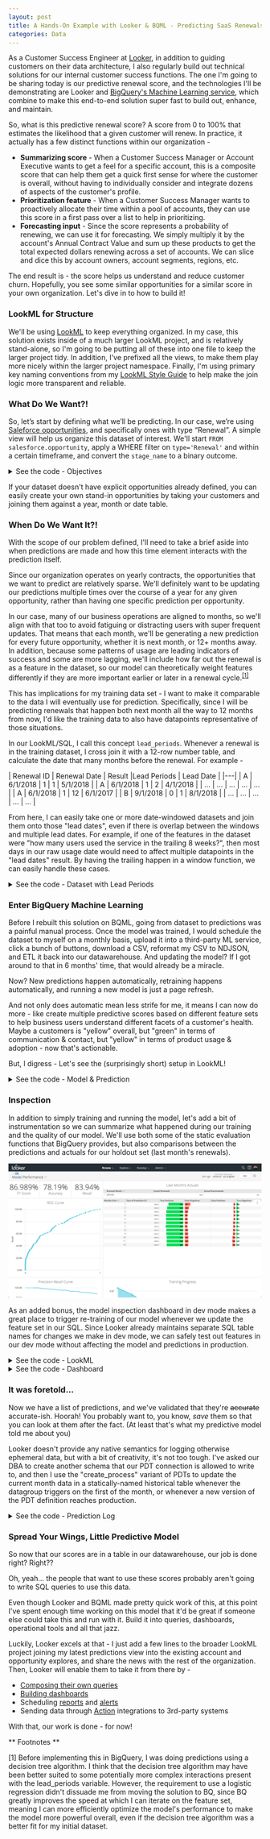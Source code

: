```yaml
---
layout: post
title: A Hands-On Example with Looker & BQML - Predicting SaaS Renewals
categories: Data
---
```


As a Customer Success Engineer at [Looker](https://looker.com/), in addition to guiding customers on their data architecture, I also regularly build out technical solutions for our internal customer success functions. The one I'm going to be sharing today is our predictive renewal score, and the technologies I'll be demonstrating are Looker and [BigQuery's Machine Learning service](https://cloud.google.com/bigquery/docs/bigqueryml-intro), which combine to make this end-to-end solution super fast to build out, enhance, and maintain.

So, what is this predictive renewal score? A score from 0 to 100% that estimates the likelihood that a given customer will renew. In practice, it actually has a few distinct functions within our organization - 

 - **Summarizing score** - When a Customer Success Manager or Account Executive wants to get a feel for a specific account, this is a composite score that can help them get a quick first sense for where the customer is overall, without having to individually consider and integrate dozens of aspects of the customer's profile.
 - **Prioritization feature** - When a Customer Success Manager wants to proactively allocate their time within a pool of accounts, they can use this score in a first pass over a list to help in prioritizing.
 - **Forecasting input** - Since the score represents a probability of renewing, we can use it for forecasting. We simply multiply it by the account's Annual Contract Value and sum up these products to get the total expected dollars renewing across a set of accounts. We can slice and dice this by account owners, account segments, regions, etc.

The end result is - the score helps us understand and reduce customer churn. Hopefully, you see some similar opportunities for a similar score in your own organization. Let's dive in to how to build it!

### LookML for Structure

We'll be using [LookML](https://docs.looker.com/data-modeling/learning-lookml/what-is-lookml) to keep everything organized. In my case, this solution exists inside of a much larger LookML project, and is relatively stand-alone, so I'm going to be putting all of these into one file to keep the larger project tidy. In addition, I've prefixed all the views, to make them play more nicely within the larger project namespace. Finally, I'm using primary key naming conventions from my [LookML Style Guide](https://looker-open-source.github.io/look-at-me-sideways/rules.html) to help make the join logic more transparent and reliable.

### What Do We Want?!

So, let’s start by defining what we’ll be predicting. In our case, we’re using [Saleforce opportunities](https://help.salesforce.com/articleView?id=opportunities.htm&type=5), and specifically ones with type “Renewal”. A simple view will help us organize this dataset of interest. We'll start `FROM salesforce.opportunity`, apply a WHERE filter on `type='Renewal'` and within a certain timeframe, and convert the `stage_name` to a binary outcome. 

<details><summary> See the code - Objectives </summary>

```sql
view: prs_objectives {
  derived_table: {
    sql:
        SELECT
          opp.id as pk1_opportunity_id,
          ---
          start_date as date,
          opp.account_id as entity_id, --See note #1
          CASE opp.stage_name
              WHEN 'Closed Won' THEN 1
              WHEN 'Closed Lost' THEN 0
              ELSE NULL
              END as result
        FROM `salesforce.opportunity` as opp
        CROSS JOIN UNNEST([ --See note #2
            COALESCE(opp.start_date__c, opp.close_date)
            ]) as start_date 
        WHERE opp.type='Renewal'
          AND start_date >= DATE_ADD(CURRENT_DATE(), INTERVAL 0-(2*365) DAY)
          -- Taking renewals up to two years in the past
          AND DATE_DIFF(start_date, CURRENT_DATE(), MONTH)<>0
          -- ^ Current month neither needs prediction, nor is settled enough to use for training 
    ;;
  }
  dimension: pk1_opportunity_id {hidden:yes}
  dimension: date {hidden:yes}
  dimension: entity_id {hidden:yes}
  dimension: result {hidden:yes description: "The objective of the prediction, either a 0 or 1."}
}
```

**Notes for the above query**

    <ol>
    <li>I've chosen to alias the account_id as "entity_id" to describe the abstract function for which we are using the account ID here. Namely, multiple opportunities under an account will care about the history of events for the account/entity as a whole, even if there was another opportunity recently. This abstraction should help apply this pattern to other datasets.</li>
    <li>`CROSS JOIN UNNEST ([expression]) as alias` is a bit confusing to read at first. Technically, it's joining for each row on the left of the join a single-row, single-column "table" defined by the expression. In practice, it's essentially creating an alias or projection which can be reused without writing out the whole expression. (This is similar to a LATERAL JOIN in other dialects)</li>
    </ol>

</details>

If your dataset doesn't have explicit opportunities already defined, you can easily create your own stand-in opportunities by taking your customers and joining them against a year, month or date table.

### When Do We Want It?!

With the scope of our problem defined, I'll need to take a brief aside into when predictions are made and how this time element interacts with the prediction itself.

Since our organization operates on yearly contracts, the opportunities that we want to predict are relatively sparse. We'll definitely want to be updating our predictions multiple times over the course of a year for any given opportunity, rather than having one specific prediction per opportunity.

In our case, many of our business operations are aligned to months, so we'll align with that too to avoid fatiguing or distracting users with super frequent updates. That means that each month, we'll be generating a new prediction for every future opportunity, whether it is next month, or 12+ months away. In addition, because some patterns of usage are leading indicators of success and some are more lagging, we'll include how far out the renewal is as a feature in the dataset, so our model can theoretically weight features differently if they are more important earlier or later in a renewal cycle.<sup><a href="#1">[1]</a></sup>

This has implications for my training data set - I want to make it comparable to the data I will eventually use for prediction.  Specifically, since I will be predicting renewals that happen both next month all the way to 12 months from now, I'd like the training data to also have datapoints representative of those situations.

In our LookML/SQL, I call this concept `lead_periods`. Whenever a renewal is in the training dataset, I cross join it with a 12-row number table, and calculate the date that many months before the renewal. For example -


| Renewal ID | Renewal Date | Result |Lead Periods | Lead Date |
|---|
| A | 6/1/2018 | 1 | 1 | 5/1/2018 |
| A | 6/1/2018 | 1 | 2 | 4/1/2018 |
| ... | ... | ... | ... | ... |
| A | 6/1/2018 | 1 | 12 | 6/1/2017 |
| B | 9/1/2018 | 0 | 1 | 8/1/2018 |
| ... | ... | ... | ... | ... |


From here, I can easily take one or more date-windowed datasets and join them onto those "lead dates", even if there is overlap between the windows and multiple lead dates. For example, if one of the features in the dataset were "how many users used the service in the trailing 8 weeks?", then most days in our raw usage date would need to affect multiple datapoints in the "lead dates" result. By having the trailing happen in a window function, we can easily handle these cases.

<details><summary>See the code - Dataset with Lead Periods </summary>

```sql
view: prs_dataset {
  derived_table: {
    persist_for: "2 hours"
    sql:
      SELECT
        -- Primary Keys
        objectives.pk1_opportunity_id as pk2_opportunity_id,
        lead_periods.n as pk2_lead_periods,
        ---
            
        -- `subset` will be used later to split this dataset
        CASE
          WHEN DATE_DIFF(CURRENT_DATE(),objectives.date,MONTH)<0
          THEN "prediction"
          WHEN DATE_DIFF(CURRENT_DATE(),objectives.date,MONTH)>1 AND objectives.result IS NOT NULL
          THEN "training"
          WHEN DATE_DIFF(CURRENT_DATE(),objectives.date,MONTH)=1 AND objectives.result IS NOT NULL
          THEN "holdout"
          ELSE "ignore" -- CURRENT MONTH OR PAST NULL RESULT
          END
          AS subset,
        
        CASE WHEN DATE_DIFF(CURRENT_DATE(),objectives.date,MONTH)<0
          THEN NULL
          ELSE objectives.result
          END as result,
        
        -- Any number of additional features
        activity.usage_minutes_w1to4,
        ROUND(activity.usage_minutes_w1to4 / NULLIF(licensing.users,0),2) as minutes_per_user,
        ROUND(activity.minutes_w1to4 / NULLIF(activity.minutes_w25to28,0),2) as minutes_trend,
        --etc...

      -- The first two tables set up the right rows in the result set
      FROM ${prs_objectives.SQL_TABLE_NAME} AS objectives
      INNER JOIN ${prs_numbers_1_to_12.SQL_TABLE_NAME} as lead_periods
        ON CASE
          WHEN objectives.result IS NOT NULL
          THEN TRUE
          ELSE lead_periods.n = LEAST(12, DATE_DIFF(objectives.date,CURRENT_DATE(),MONTH))
          END
          
      -- This maps lead_periods to a specific date for joining further tables 
      LEFT JOIN ${prs_dates.SQL_TABLE_NAME} as prediction_date
        ON prediction_date.pk1_date = CASE
          WHEN objectives.result IS NOT NULL
          THEN DATE_TRUNC(DATE_ADD(
            objectives.date,
            INTERVAL (0 - lead_periods.n) MONTH
            ), MONTH)
          ELSE DATE_TRUNC(CURRENT_DATE(), MONTH)
          END

      -- Continue with any number of 1:1 or m:1 joins
      LEFT JOIN ${prs_activity.SQL_TABLE_NAME} as activity
        ON  activity.pk2_entity_id = objectives.entity_id
        AND activity.pk2_date = prediction_date.pk1_date

      LEFT JOIN ${prs_licensing.SQL_TABLE_NAME} as licensing
        ON  licensing.pk2_entity_id = objectives.entity_id
        AND licensing.pk2_date = prediction_date.pk1_date

      LEFT JOIN ${account.SQL_TABLE_NAME} as account
        ON account.id = objectives.entity_id
    ;;
  }
  dimension: pk2_opportunity_id {hidden:yes}
  dimension: pk2_lead_periods {hidden:yes}
  dimension: subset {}
  dimension: result {}
  extends: [psr_features]
}
```
</details>

### Enter BigQuery Machine Learning 

Before I rebuilt this solution on BQML, going from dataset to predictions was a painful manual process. Once the model was trained, I would schedule the dataset to myself on a monthly basis, upload it into a third-party ML service, click a bunch of buttons, download a CSV, reformat my CSV to NDJSON, and ETL it back into our datawarehouse. And updating the model? If I got around to that in 6 months' time, that would already be a miracle.

Now? New predictions happen automatically, retraining happens automatically, and running a new model is just a page refresh.

And not only does automatic mean less strife for me, it means I can now do more - like create multiple predictive scores based on different feature sets to help business users understand different facets of a customer's health. Maybe a customers is "yellow" overall, but "green" in terms of communication & contact, but "yellow" in terms of product usage & adoption - now that's actionable.

But, I digress - Let's see the (surprisingly short) setup in LookML!

<details><summary>See the code - Model & Prediction </summary>

```SQL
view: prs_model {
  derived_table: {
    datagroup_trigger: first_of_the_month
    sql_create:
      CREATE OR REPLACE MODEL ${SQL_TABLE_NAME}
      OPTIONS (
        model_type='logistic_reg',
        input_label_cols=['result'],
        l1_reg=0.025,
        l2_reg=0.025
        )
      AS (
        SELECT * EXCEPT (pk2_opportunity_id)
        FROM ${prs_dataset.SQL_TABLE_NAME}
        WHERE subset = 'training'
      );;
  }
}

view: prs_prediction {
  derived_table: {
    datagroup_trigger: first_of_the_month
    sql:
      SELECT * FROM ML.PREDICT(
        MODEL ${prs_model.SQL_TABLE_NAME},
        ( SELECT * EXCEPT (result)
          FROM ${prs_dataset.SQL_TABLE_NAME}
          WHERE subset = 'prediction'
        )
      );;
  }
  dimension: pk1_opportunity_id {hidden:yes sql:${TABLE}.pk2_opportunity_id;;}
  extends: [prs_features]
  dimension: predicted_result {type: number}
  dimension: renewal_prob {type: number sql:(SELECT prob FROM UNNEST(${TABLE}.predicted_result_probs) WHERE label=1);; value_format_name: percent_2}
}
```
</details>


### Inspection

In addition to simply training and running the model, let's add a bit of instrumentation so we can summarize what happened during our training and the quality of our model. We'll use both some of the static evaluation functions that BigQuery provides, but also comparisons between the predictions and actuals for our holdout set (last month's renewals).

![Model performance dashboard](../assets/img/2019-03-12-model-performance-dashboard.png)

As an added bonus, the model inspection dashboard in dev mode makes a great place to trigger re-training of our model whenever we update the feature set in our SQL. Since Looker already maintains separate SQL table names for changes we make in dev mode, we can safely test out features in our dev mode without affecting the model and predictions in production. 

<details><summary>See the code - LookML</summary>

```SQL
    explore: prs_holdout {extends: [prs_joins]}
    explore: prs_evaluation {hidden:yes}
    explore: prs_roc {hidden:yes}
    explore: prs_training_info {hidden:yes}

    # Some logic borrowed from https://github.com/llooker/bqml_ga_demo/blob/master/predictions.view.lkml

    view: prs_evaluation {
      derived_table: {
        sql: SELECT * FROM ml.EVALUATE(
          MODEL ${prs_model.SQL_TABLE_NAME},
          TABLE ${prs_holdout.SQL_TABLE_NAME}
        );;
      }
      dimension: recall {type: number value_format_name:percent_2}
      dimension: accuracy {type: number value_format_name:percent_2}
      dimension: f1_score {type: number value_format_name:percent_2}
      dimension: log_loss {type: number}
      dimension: roc_auc {type: number}
    }

    view: prs_roc {
      derived_table: {
        sql: SELECT * FROM ml.ROC_CURVE(
          MODEL ${prs_model.SQL_TABLE_NAME},
          TABLE ${prs_holdout.SQL_TABLE_NAME}
        );;
      }
      dimension: threshold {type: number}
      dimension: recall {type: number value_format_name: percent_1}
      dimension: false_positive_rate {type: number value_format_name: percent_1}
      dimension: true_positives {type: number }
      dimension: false_positives {type: number}
      dimension: true_negatives {type: number}
      dimension: false_negatives {type: number }
      dimension: precision {type:  number value_format_name: percent_1
        sql:  ${true_positives} / NULLIF((${true_positives} + ${false_positives}),0);;
      }
      dimension: threshold_accuracy {type: number value_format_name: percent_1
        sql:  1.0*(${true_positives} + ${true_negatives}) / NULLIF((${true_positives} + ${true_negatives} + ${false_positives} + ${false_negatives}),0);;
      }
      dimension: threshold_f1 {type: number value_format_name: percent_1
        sql: 2.0*${recall}*${precision} / NULLIF((${recall}+${precision}),0);;
      }
      measure: total_false_positives {type: sum sql: ${false_positives} ;;}
      measure: total_true_positives {type: sum sql: ${true_positives} ;;}
    }

    view: prs_training_info {
      derived_table: {
        sql: SELECT * FROM ml.TRAINING_INFO(MODEL ${prs_model.SQL_TABLE_NAME});;
      }
      dimension: training_run {type: number}
      dimension: iteration {type: number}
      dimension: eval_loss {type: number}
      dimension: duration_ms {label:"Duration (ms)" type: number}
      dimension: learning_rate {type: number}
      measure: total_iterations {type: count}
      measure: loss {type: sum value_format_name: decimal_2 sql: ${TABLE}.loss;; }
      measure: total_training_time {type: sum value_format_name: decimal_1
        label:"Total Training Time (sec)"
        sql: ${duration_ms}/1000 ;;
      }
      measure: average_iteration_time {
        type: average
        label:"Average Iteration Time (sec)"
        sql: ${duration_ms}/1000 ;;
        value_format_name: decimal_1
      }
    }
    view: prs_holdout{
      derived_table: {
        datagroup_trigger: first_of_the_month
        sql:
          SELECT * FROM ML.PREDICT(
            MODEL ${prs_model.SQL_TABLE_NAME},
            ( SELECT *
              FROM ${prs_dataset.SQL_TABLE_NAME}
              WHERE subset = 'holdout'
            )
          )
        ;;
      }
      dimension: pk2_opportunity_id {hidden:yes}
      dimension: pk2_date {hidden:yes}
      extends: [prs_features]
      dimension: result {type: number}
      dimension: predicted_result {type: number}
      dimension: renewal_prob {type: number sql:(SELECT prob FROM UNNEST(${TABLE}.predicted_result_probs) WHERE label=1);; value_format_name: percent_2}
      measure: count {type:count drill_fields: [account.name, renewal_prob, predicted_result, result]}
      measure: predicted_renewals {type:sum sql:${predicted_result};;}
      measure: predicted_nonrenewals {type:sum sql:1-${predicted_result};;}
      measure: ev_renewals {type:sum sql:${renewal_prob};; value_format_name:decimal_1}
      measure: actual_renewals {type:sum sql:${result};;}
      measure: actual_nonrenewals {type:sum sql:1-${result};;}
      measure: false_positives {
        type:count
        filters: {field: predicted_result value: "1"}
        filters: {field: result value:"0"}
        drill_fields: [account.name, renewal_prob, predicted_result, result]
        html:
          <div style="float: right;width:{{ percent_fp._value | times:100}}%;text-align:right; background-color:#f47258; border-radius: 3px">
            <span style="margin-left: 4px; font-weight:bold; color:black">{{ value }}</span>
          </div>
        ;;
      }
      measure: true_positives  {
        type:count
        filters: {field: predicted_result value: "1"}
        filters: {field: result value:"1"}
        drill_fields: [account.name, renewal_prob, predicted_result, result]
        html:
          <div style="float: right;width:{{ percent_tp._value | times:100}}%;text-align:right; background-color:#47d154; border-radius: 3px">
            <span style="margin-left: 4px; font-weight:bold; color:black">{{ value }}</span>
          </div>
        ;;
      }
      measure: false_negatives {
        type:count
        filters: {field: predicted_result value: "0"}
        filters: {field: result value:"1"}
        drill_fields: [account.name, renewal_prob, predicted_result, result]
        html:
          <div style="width:{{ percent_fn._value | times:100}}%;text-align:left; background-color:#f47258; border-radius: 3px">
            <span style="margin-left: 4px; font-weight:bold; color:black">{{ value }}</span>
          </div>
        ;;
      }
      measure: true_negatives  {
        type:count
        filters: {field: predicted_result value: "0"}
        filters: {field: result value:"0"}
        drill_fields: [account.name, renewal_prob, predicted_result, result]
        html:
          <div style="width:{{ percent_tn._value | times:100}}%;text-align:left; background-color:#47d154; border-radius: 3px">
            <span style="margin-left: 4px; font-weight:bold; color:black">{{ value }}</span>
          </div>
        ;;
      }
      measure: percent_fp {
        hidden: yes type: number value_format_name: percent_1
        sql: ${false_positives}/${count} ;;
      }
      measure: percent_fn {
        hidden: yes type: number value_format_name: percent_1
        sql: ${false_negatives}/${count} ;;
      }
      measure: percent_tp {
        hidden: yes type: number value_format_name: percent_1
        sql: ${true_positives}/${count} ;;
      }
      measure: percent_tn {
        hidden: yes type: number value_format_name: percent_1
        sql: ${true_negatives}/${count} ;;
      }

    }
```

</details>

<details><summary>See the code - Dashboard</summary>

```YAML
    - dashboard: model_performance
      title: Model Performance
      layout: newspaper
      elements:
      - title: Training Progress
        name: Training Progress
        model: bq_salesforce
        explore: prs_training_info
        type: looker_area
        fields: [prs_training_info.loss, prs_training_info.iteration]
        sorts: [prs_training_info.iteration]
        limit: 500
        query_timezone: America/New_York
        stacking: ''
        show_value_labels: false
        label_density: 25
        legend_position: center
        x_axis_gridlines: false
        y_axis_gridlines: true
        show_view_names: false
        point_style: circle_outline
        limit_displayed_rows: false
        y_axis_combined: true
        show_y_axis_labels: true
        show_y_axis_ticks: true
        y_axis_tick_density: default
        y_axis_tick_density_custom: 5
        show_x_axis_label: true
        show_x_axis_ticks: true
        x_axis_scale: auto
        y_axis_scale_mode: linear
        x_axis_reversed: false
        y_axis_reversed: false
        show_null_points: true
        interpolation: monotone
        show_totals_labels: false
        show_silhouette: false
        totals_color: "#808080"
        series_types: {}
        listen: {}
        row: 11
        col: 9
        width: 15
        height: 8
      - title: Accuracy
        name: Accuracy
        model: bq_salesforce
        explore: prs_evaluation
        type: single_value
        fields: [prs_evaluation.accuracy]
        sorts: [prs_evaluation.accuracy]
        limit: 500
        query_timezone: America/New_York
        custom_color_enabled: false
        custom_color: forestgreen
        show_single_value_title: true
        show_comparison: false
        comparison_type: value
        comparison_reverse_colors: false
        show_comparison_label: true
        listen: {}
        row: 0
        col: 3
        width: 3
        height: 2
      - title: Recall
        name: Recall
        model: bq_salesforce
        explore: prs_evaluation
        type: single_value
        fields: [prs_evaluation.recall]
        sorts: [prs_evaluation.recall]
        limit: 500
        query_timezone: America/New_York
        custom_color_enabled: false
        custom_color: forestgreen
        show_single_value_title: true
        show_comparison: false
        comparison_type: value
        comparison_reverse_colors: false
        show_comparison_label: true
        listen: {}
        row: 0
        col: 6
        width: 3
        height: 2
      - title: F1 Score
        name: F1 Score
        model: bq_salesforce
        explore: prs_evaluation
        type: single_value
        fields: [prs_evaluation.f1_score]
        sorts: [prs_evaluation.f1_score]
        limit: 500
        query_timezone: America/New_York
        custom_color_enabled: false
        custom_color: forestgreen
        show_single_value_title: true
        show_comparison: false
        comparison_type: value
        comparison_reverse_colors: false
        show_comparison_label: true
        listen: {}
        row: 0
        col: 0
        width: 3
        height: 2
      - title: ROC Curve
        name: ROC Curve
        model: bq_salesforce
        explore: prs_roc
        type: looker_scatter
        fields: [prs_roc.recall, prs_roc.false_positive_rate]
        limit: 500
        column_limit: 50
        stacking: ''
        show_value_labels: false
        label_density: 25
        legend_position: center
        hide_legend: true
        x_axis_gridlines: true
        y_axis_gridlines: true
        show_view_names: false
        point_style: circle
        series_colors:
          _: "#d5d7db"
        series_types: {}
        series_point_styles:
          prs_roc.recall: diamond
        limit_displayed_rows: false
        y_axes: [{label: '', orientation: left, series: [{id: prs_roc.total_true_positives,
                name: Total True Positives, axisId: prs_roc.total_true_positives,
                __FILE: bq_salesforce/oo.prs.dashboard.lookml, __LINE_NUM: 318},
              {id: _, name: "-", axisId: _, __FILE: bq_salesforce/oo.prs.dashboard.lookml,
                __LINE_NUM: 321}], showLabels: false, showValues: true, unpinAxis: false,
            tickDensity: default, tickDensityCustom: 5, type: linear, __FILE: bq_salesforce/oo.prs.dashboard.lookml,
            __LINE_NUM: 315}]
        y_axis_combined: true
        show_y_axis_labels: true
        show_y_axis_ticks: true
        y_axis_tick_density: default
        y_axis_tick_density_custom: 5
        show_x_axis_label: false
        show_x_axis_ticks: true
        x_axis_scale: linear
        y_axis_scale_mode: linear
        x_axis_reversed: false
        y_axis_reversed: false
        plot_size_by_field: false
        reference_lines: []
        trend_lines: []
        show_null_points: true
        interpolation: monotone
        ordering: none
        show_null_labels: false
        show_totals_labels: false
        show_silhouette: false
        totals_color: "#808080"
        hidden_fields: []
        listen: {}
        row: 2
        col: 0
        width: 9
        height: 9
      - title: Precision-Recall Curve
        name: Precision-Recall Curve
        model: bq_salesforce
        explore: prs_roc
        type: looker_line
        fields: [prs_roc.precision, prs_roc.recall]
        sorts: [prs_roc.precision]
        limit: 500
        query_timezone: America/New_York
        stacking: ''
        show_value_labels: false
        label_density: 25
        legend_position: center
        x_axis_gridlines: false
        y_axis_gridlines: true
        show_view_names: false
        point_style: none
        limit_displayed_rows: false
        y_axis_combined: true
        show_y_axis_labels: true
        show_y_axis_ticks: true
        y_axis_tick_density: default
        y_axis_tick_density_custom: 5
        show_x_axis_label: true
        show_x_axis_ticks: true
        x_axis_scale: auto
        y_axis_scale_mode: linear
        x_axis_reversed: false
        y_axis_reversed: false
        show_null_points: true
        interpolation: monotone
        series_types: {}
        y_axes: [{label: '', orientation: left, series: [{id: prs_roc.precision,
                name: Precision, axisId: prs_roc.precision, __FILE: bq_salesforce/oo.prs.dashboard.lookml,
                __LINE_NUM: 462}], showLabels: true, showValues: true, unpinAxis: false,
            tickDensity: default, tickDensityCustom: 5, type: linear, __FILE: bq_salesforce/oo.prs.dashboard.lookml,
            __LINE_NUM: 459}]
        x_axis_datetime_label: ''
        hide_legend: false
        listen: {}
        row: 11
        col: 0
        width: 9
        height: 8
      - title: vs Simulated Historical Predictions
        name: vs Simulated Historical Predictions
        model: bq_salesforce
        explore: prs_holdout
        type: table
        fields: [prs_holdout.lead_periods, prs_holdout.ev_renewals, prs_holdout.true_positives,
          prs_holdout.false_negatives, prs_holdout.false_positives, prs_holdout.true_negatives]
        sorts: [prs_holdout.lead_periods]
        limit: 500
        query_timezone: America/Los_Angeles
        show_view_names: false
        show_row_numbers: false
        truncate_column_names: false
        subtotals_at_bottom: false
        hide_totals: false
        hide_row_totals: false
        series_labels:
          prs_holdout.lead_periods: Months Prior
          prs_holdout.ev_renewals: Sum of Prediction EV
        table_theme: gray
        limit_displayed_rows: false
        enable_conditional_formatting: false
        conditional_formatting_include_totals: false
        conditional_formatting_include_nulls: false
        series_types: {}
        title_hidden: true
        listen: {}
        row: 2
        col: 9
        width: 15
        height: 9
      - title: Last Month's Actuals
        name: Last Month's Actuals
        model: bq_salesforce
        explore: prs_holdout
        type: table
        fields: [prs_holdout.actual_renewals, opportunity.opportunity_close_month,
          prs_holdout.actual_nonrenewals]
        fill_fields: [opportunity.opportunity_close_month]
        filters:
          prs_holdout.lead_periods: '1'
          opportunity.opportunity_close_month: 1 months ago for 1 months
        sorts: [opportunity.opportunity_close_month]
        limit: 500
        column_limit: 50
        show_view_names: false
        show_row_numbers: true
        truncate_column_names: false
        subtotals_at_bottom: false
        hide_totals: false
        hide_row_totals: false
        series_labels:
          opportunity.opportunity_close_month: Renewal Month
        table_theme: gray
        limit_displayed_rows: false
        enable_conditional_formatting: false
        conditional_formatting_include_totals: false
        conditional_formatting_include_nulls: false
        series_types: {}
        listen: {}
        row: 0
        col: 9
        width: 15
        height: 2
```

</details>

### It was foretold...

Now we have a list of predictions, and we've validated that they're <s>accurate</s> accurate-ish. Hoorah! You probably want to, you know, <i>save</i> them so that you can look at them after the fact. (At least that's what my predictive model told me about you)

Looker doesn't provide any native semantics for logging otherwise ephemeral data, but with a bit of creativity, it's not too tough. I've asked our DBA to create another schema that our PDT connection is allowed to write to, and then I use the "create_process" variant of PDTs to update the current month data in a statically-named historical table whenever the datagroup triggers on the first of the month, or whenever a new version of the PDT definition reaches production.

<details><summary>See the code - Prediction Log</summary>

```SQL
view: prs_prediction_log {
  derived_table: {
    datagroup_trigger: first_of_the_month
    create_process: {
      sql_step: CREATE TABLE IF NOT EXISTS misc.prs_prediction_log_prod (
        pk2_prediction_date DATE,
        pk2_opportunity_id STRING,
        ---
        renewal_prob FLOAT64
      )
      ;;
      sql_step: CREATE OR REPLACE TABLE ${SQL_TABLE_NAME} AS SELECT
          COALESCE(orig.pk2_prediction_date, incr.pk2_prediction_date) as pk2_prediction_date,
          COALESCE(orig.pk2_opportunity_id,  incr.pk2_opportunity_id ) as pk2_opportunity_id,
          ---
          COALESCE(incr.renewal_prob, orig.renewal_prob) as renewal_prob
        FROM misc.prs_prediction_log_prod AS orig
        FULL OUTER JOIN (
          SELECT
            DATE_TRUNC(CURRENT_DATE('America/Los_Angeles'), MONTH) as pk2_prediction_date,
            pk2_opportunity_id,
            ---
            (SELECT prob FROM UNNEST(predicted_result_probs) WHERE label=1) as renewal_prob
          FROM ${prs_prediction.SQL_TABLE_NAME}
          ) AS incr
          ON  incr.pk2_prediction_date = orig.pk2_prediction_date
          AND incr.pk2_opportunity_id  = orig.pk2_opportunity_id
      ;;
      sql_step:
        -- if prod CREATE OR REPLACE TABLE misc.prs_prediction_log_prod AS
        SELECT * FROM ${SQL_TABLE_NAME}
      ;;
    }
  }
  dimension: pk2_prediction_date {hidden: yes}
  dimension: pk2_opportunity_id {hidden: yes}
  dimension: prediction_date {type:date datatype: date sql:${TABLE}.pk2_prediction_date;;}
  dimension: renewal_prob {}
}
```
</details>

### Spread Your Wings, Little Predictive Model

So now that our scores are in a table in our datawarehouse, our job is done right? Right??

Oh, yeah... the people that want to use these scores probably aren't going to write SQL queries to use this data.

Even though Looker and BQML made pretty quick work of this, at this point I've spent enough time working on this model that it'd be great if someone else could take this and run with it. Build it into queries, dashboards, operational tools and all that jazz.

Luckily, Looker excels at that - I just add a few lines to the broader LookML project joining my latest predictions view into the existing account and opportunity explores, and share the news with the rest of the organization. Then, Looker will enable them to take it from there by -

 - [Composing their own queries](https://docs.looker.com/exploring-data/exploring-data)
 - [Building dashboards](https://info.looker.com/youtube-learning-looker-tutorials-and-product-features/look-learn-creating-dashboards-part-1-creating-a-blank-dashboard-and-adding-tiles)
 - Scheduling [reports](https://docs.looker.com/sharing-and-publishing/scheduling-and-sharing/scheduling) and [alerts](https://info.looker.com/youtube-learning-looker-tutorials-and-product-features/look-learn-setting-up-alerts)
 - Sending data through [Action](https://docs.looker.com/admin-options/platform/actions#list_of_integrated_services) integrations to 3rd-party systems

With that, our work is done - for now! 

** Footnotes **

<a name="1">[1]</a> Before implementing this in BigQuery, I was doing predictions using a decision tree algorithm. I think that the decision tree algorithm may have been better suited to some potentially more complex interactions present with the lead_periods variable. However, the requirement to use a logistic regression didn't dissuade me from moving the solution to BQ, since BQ greatly improves the speed at which I can iterate on the feature set, meaning I can more efficiently optimize the model's performance to make the model more powerful overall, even if the decision tree algorithm was a better fit for my initial dataset.


